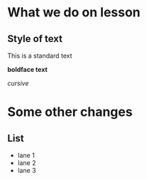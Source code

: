 # What we do on lesson

## Style of text ##
This is a standard text

**boldface text**

*cursive*
# Some other changes #
## List ##
* lane 1
* lane 2
* lane 3